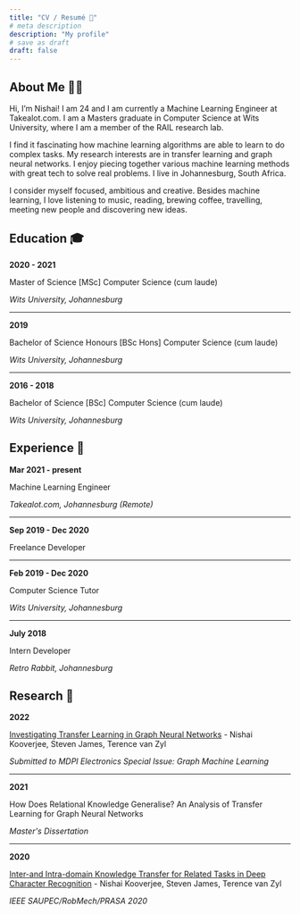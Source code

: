 ```yaml
---
title: "CV / Resumé 📑"
# meta description
description: "My profile"
# save as draft
draft: false
---
```


## About Me 💪🏽

Hi, I’m Nishai! I am 24 and I am currently a Machine Learning Engineer at Takealot.com. I am a Masters graduate in Computer Science at Wits University, where I am a member of the RAIL research lab.

I find it fascinating how machine learning algorithms are able to learn to do complex tasks. My research interests are in transfer learning and graph neural networks. I enjoy piecing together various machine learning methods with great tech to solve real problems. I live in Johannesburg, South Africa. 

I consider myself focused, ambitious and creative. Besides machine learning, I love listening to music, reading, brewing coffee, travelling, meeting new people and discovering new ideas.

## Education 🎓

**2020 - 2021**

Master of Science [MSc] Computer Science (cum laude)

*Wits University, Johannesburg*
***
**2019**

Bachelor of Science Honours [BSc Hons] Computer Science (cum laude)

*Wits University, Johannesburg*
***
**2016 - 2018**

Bachelor of Science [BSc] Computer Science (cum laude)

*Wits University, Johannesburg*

## Experience 💼

**Mar 2021 - present**

Machine Learning Engineer

*Takealot.com, Johannesburg (Remote)*
***
**Sep 2019 - Dec 2020**

Freelance Developer
***
**Feb 2019 - Dec 2020**

Computer Science Tutor

*Wits University, Johannesburg*
***
**July 2018**

Intern Developer

*Retro Rabbit, Johannesburg*


## Research 🔬
**2022**

[Investigating Transfer Learning in Graph Neural Networks](https://arxiv.org/abs/2202.00740) - Nishai Kooverjee, Steven James, Terence van Zyl

*Submitted to MDPI Electronics Special Issue: Graph Machine Learning*
***
**2021**

How Does Relational Knowledge Generalise? An Analysis of Transfer Learning for Graph Neural Networks

*Master's Dissertation*
***
**2020**

[Inter-and Intra-domain Knowledge Transfer for Related Tasks in Deep Character Recognition](https://arxiv.org/abs/2001.00448) - Nishai Kooverjee, Steven James, Terence van Zyl

*IEEE SAUPEC/RobMech/PRASA 2020*
